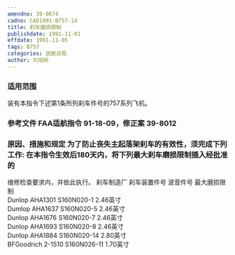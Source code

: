 ```yaml
---
amendno: 39-0674
cadno: CAD1991-B757-14
title: 刹车磨损限制
publishdate: 1991-11-01
effdate: 1991-11-05
tags: B757
categories: 民航总局
author: 刘加祯
---
```


### 适用范围 
装有本指令下述第1条所列刹车件号的757系列飞机。

### 参考文件    FAA适航指令 91-18-09，修正案 39-8012 

### 原因、措施和规定     为了防止丧失主起落架刹车的有效性，须完成下列工作:     在本指令生效后180天内，将下列最大刹车磨损限制插入经批准的
维修检查要求内，并依此执行。 
刹车制造厂  刹车装置件号  波音件号  最大磨损限制  
Dunlop  AHA1301  S160N020-1  2.46英寸  
Dumlop  AHA1637  S160N020-5  2.46英寸  
Dunlop  AHA1676  S160N020-7  2.46英寸  
Dunlop  AHA1693  S160N020-8  2.46英寸  
Dunlop  AHA1884  S160N020-14  2.80英寸  
BFGoodrich  2-1510  S160N026-11  1.70英寸  

  
